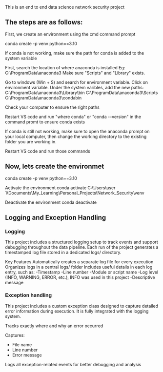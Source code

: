 This is an end to end data science network security project

## The steps are as follows:

First, we create an environment using the cmd command prompt

conda create -p venv python==3.10

If conda is not working, make sure the path for conda is added to the system variable

First, search the location of where anaconda is installed Eg: C:\ProgramData\anaconda3
Make sure "Scripts" and "Library" exists.

Go to windows (Win + S) and search for environment variable.
Click on environment variable.
Under the system varibles, add the new paths:
C:\ProgramData\anaconda3\Library\bin
C:\ProgramData\anaconda3\Scripts
C:\ProgramData\anaconda3\condabin

Check your computer to ensure the right paths

Restart VS code and run "where conda" or "conda --version" in the command promt to ensure conda exists

If conda is still not working, make sure to open the anaconda prompt on your local computer, then change the working directory to the existing folder you are working in.

Restart VS code and run those commands

## Now, lets create the environmet
conda create -p venv python==3.10

Activate the environment
conda activate C:\Users\user 1\Documents\My_Learning\Personal_Projects\Network_Security\venv

Deactivate the environment
conda deactivate


## Logging and Exception Handling

### Logging
This project includes a structured logging setup to track events and support debugging throughout the data pipeline. Each run of the project generates a timestamped log file stored in a dedicated logs/ directory.

Key Features
Automatically creates a separate log file for every execution
Organizes logs in a central logs/ folder
Includes useful details in each log entry, such as:
-Timestamp
-Line number
-Module or script name
-Log level (INFO, WARNING, ERROR, etc.), INFO was used in this project
-Descriptive message

### Exception handling
This project includes a custom exception class designed to capture detailed error information during execution. It is fully integrated with the logging system.

Tracks exactly where and why an error occurred

Captures:
- File name
- Line number
- Error message

Logs all exception-related events for better debugging and analysis

